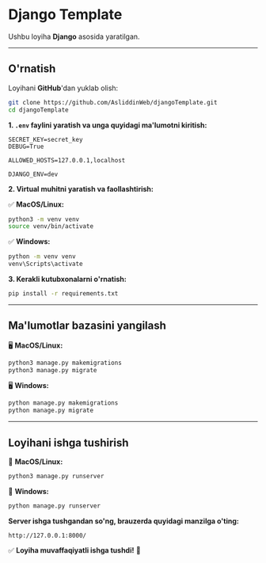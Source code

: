 # **Django Template**

Ushbu loyiha **Django** asosida yaratilgan.

---

## **O'rnatish**

Loyihani **GitHub**'dan yuklab olish:
```bash
git clone https://github.com/AsliddinWeb/djangoTemplate.git
cd djangoTemplate
```

**1. `.env` faylini yaratish va unga quyidagi ma'lumotni kiritish:**
```env
SECRET_KEY=secret_key
DEBUG=True

ALLOWED_HOSTS=127.0.0.1,localhost

DJANGO_ENV=dev

```

**2. Virtual muhitni yaratish va faollashtirish:**

✅ **MacOS/Linux:**
```bash
python3 -m venv venv
source venv/bin/activate
```

✅ **Windows:**
```bash
python -m venv venv
venv\Scripts\activate
```

**3. Kerakli kutubxonalarni o'rnatish:**
```bash
pip install -r requirements.txt
```

---

## **Ma'lumotlar bazasini yangilash**

🖥 **MacOS/Linux:**
```bash
python3 manage.py makemigrations
python3 manage.py migrate
```

🖥 **Windows:**
```bash
python manage.py makemigrations
python manage.py migrate
```

---

## **Loyihani ishga tushirish**

🚀 **MacOS/Linux:**
```bash
python3 manage.py runserver
```

🚀 **Windows:**
```bash
python manage.py runserver
```

**Server ishga tushgandan so'ng, brauzerda quyidagi manzilga o'ting:**
```
http://127.0.0.1:8000/
```

✅ **Loyiha muvaffaqiyatli ishga tushdi!** 🎉
